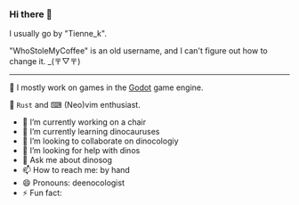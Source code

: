 ### Hi there 👋

I usually go by "Tienne_k".

"WhoStoleMyCoffee" is an old username, and I can't figure out how to change it. _(〒▽〒)

---

🤖 I mostly work on games in the [Godot](https://godotengine.org/) game engine.

🦀 `Rust` and ⌨ (Neo)vim enthusiast.

- 🔭 I’m currently working on  a chair
- 🌱 I’m currently learning  dinocauruses
- 👯 I’m looking to collaborate on  dinocologiy
- 🤔 I’m looking for help with  dinos
- 💬 Ask me about  dinosog
- 📫 How to reach me:  by hand
- 😄 Pronouns:  deenocologist
- ⚡ Fun fact:


<!--
**WhoStoleMyCoffee/WhoStoleMyCoffee** is a ✨ _special_ ✨ repository because its `README.md` (this file) appears on your GitHub profile.

Here are some ideas to get you started:

- 🔭 I’m currently working on ...
- 🌱 I’m currently learning ...
- 👯 I’m looking to collaborate on ...
- 🤔 I’m looking for help with ...
- 💬 Ask me about ...
- 📫 How to reach me: ...
- 😄 Pronouns: ...
- ⚡ Fun fact: ...
-->
